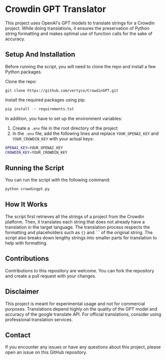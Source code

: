 # Crowdin GPT Translator

This project uses OpenAI's GPT models to translate strings for a Crowdin project. While doing translations, it ensures the preservation of Python string formatting and makes optimal use of function calls for the sake of accuracy.

## Setup And Installation

Before running the script, you will need to clone the repo and install a few Python packages.

Clone the repo:

```
git clone https://github.com/vertyco/CrowdinGPT.git
```

Install the required packages using pip:

```sh
pip install -r requirements.txt
```

In addition, you have to set up the environment variables:

1. Create a `.env` file in the root directory of the project
2. In the `.env` file, add the following lines and replace `YOUR_OPENAI_KEY` and `YOUR_CROWDIN_KEY` with your actual keys:

```sh
OPENAI_KEY=YOUR_OPENAI_KEY
CROWDIN_KEY=YOUR_CROWDIN_KEY
```

## Running the Script

You can run the script with the following command:

```sh
python crowdingpt.py
```

## How It Works

The script first retrieves all the strings of a project from the Crowdin platform. Then, it translates each string that does not already have a translation in the target language. The translation process respects the formatting and placeholders such as `{}` and ``` of the original string. The script also breaks down lengthy strings into smaller parts for translation to help with formatting.

## Contributions

Contributions to this repository are welcome. You can fork the repository and create a pull request with your changes.

## Disclaimer

This project is meant for experimental usage and not for commercial purposes. Translations depend highly on the quality of the GPT model and accuracy of the google translate API. For official translations, consider using professional translation services.

## Contact

If you encounter any issues or have any questions about this project, please open an issue on this GitHub repository.
